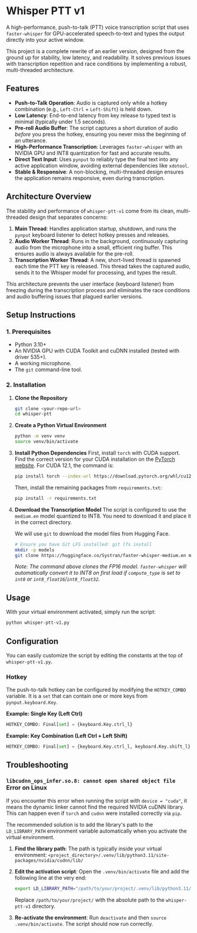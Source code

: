 # Whisper PTT v1

A high-performance, push-to-talk (PTT) voice transcription script that uses `faster-whisper` for GPU-accelerated speech-to-text and types the output directly into your active window.

This project is a complete rewrite of an earlier version, designed from the ground up for stability, low latency, and readability. It solves previous issues with transcription repetition and race conditions by implementing a robust, multi-threaded architecture.

## Features

- **Push-to-Talk Operation**: Audio is captured only while a hotkey combination (e.g., `Left-Ctrl` + `Left-Shift`) is held down.
- **Low Latency**: End-to-end latency from key release to typed text is minimal (typically under 1.5 seconds).
- **Pre-roll Audio Buffer**: The script captures a short duration of audio *before* you press the hotkey, ensuring you never miss the beginning of an utterance.
- **High-Performance Transcription**: Leverages `faster-whisper` with an NVIDIA GPU and INT8 quantization for fast and accurate results.
- **Direct Text Input**: Uses `pynput` to reliably type the final text into any active application window, avoiding external dependencies like `xdotool`.
- **Stable & Responsive**: A non-blocking, multi-threaded design ensures the application remains responsive, even during transcription.

## Architecture Overview

The stability and performance of `whisper-ptt-v1` come from its clean, multi-threaded design that separates concerns:

1.  **Main Thread**: Handles application startup, shutdown, and runs the `pynput` keyboard listener to detect hotkey presses and releases.
2.  **Audio Worker Thread**: Runs in the background, continuously capturing audio from the microphone into a small, efficient ring buffer. This ensures audio is always available for the pre-roll.
3.  **Transcription Worker Thread**: A new, short-lived thread is spawned each time the PTT key is released. This thread takes the captured audio, sends it to the Whisper model for processing, and types the result.

This architecture prevents the user interface (keyboard listener) from freezing during the transcription process and eliminates the race conditions and audio buffering issues that plagued earlier versions.

## Setup Instructions

### 1. Prerequisites

-   Python 3.10+
-   An NVIDIA GPU with CUDA Toolkit and cuDNN installed (tested with driver 535+).
-   A working microphone.
-   The `git` command-line tool.

### 2. Installation

1.  **Clone the Repository**
    ```bash
    git clone <your-repo-url>
    cd whisper-ptt
    ```

2.  **Create a Python Virtual Environment**
    ```bash
    python -m venv venv
    source venv/bin/activate
    ```

3.  **Install Python Dependencies**
    First, install `torch` with CUDA support. Find the correct version for your CUDA installation on the [PyTorch website](https://pytorch.org/get-started/locally/). For CUDA 12.1, the command is:
    ```bash
    pip install torch --index-url https://download.pytorch.org/whl/cu121
    ```
    Then, install the remaining packages from `requirements.txt`:
    ```bash
    pip install -r requirements.txt
    ```

4.  **Download the Transcription Model**
    The script is configured to use the `medium.en` model quantized to INT8. You need to download it and place it in the correct directory.

    We will use `git` to download the model files from Hugging Face.
    ```bash
    # Ensure you have Git LFS installed: git lfs install
    mkdir -p models
    git clone https://huggingface.co/Systran/faster-whisper-medium.en models/faster-whisper-medium.en-int8
    ```
    *Note: The command above clones the FP16 model. `faster-whisper` will automatically convert it to INT8 on first load if `compute_type` is set to `int8` or `int8_float16`/`int8_float32`.*

## Usage

With your virtual environment activated, simply run the script:

```bash
python whisper-ptt-v1.py
```

## Configuration

You can easily customize the script by editing the constants at the top of `whisper-ptt-v1.py`.

### Hotkey

The push-to-talk hotkey can be configured by modifying the `HOTKEY_COMBO` variable. It is a `set` that can contain one or more keys from `pynput.keyboard.Key`.

**Example: Single Key (Left Ctrl)**
```python
HOTKEY_COMBO: Final[set] = {keyboard.Key.ctrl_l}
```

**Example: Key Combination (Left Ctrl + Left Shift)**
```python
HOTKEY_COMBO: Final[set] = {keyboard.Key.ctrl_l, keyboard.Key.shift_l}
```

## Troubleshooting

### `libcudnn_ops_infer.so.8: cannot open shared object file` Error on Linux

If you encounter this error when running the script with `device = "cuda"`, it means the dynamic linker cannot find the required NVIDIA cuDNN library. This can happen even if `torch` and `cudnn` were installed correctly via `pip`.

The recommended solution is to add the library's path to the `LD_LIBRARY_PATH` environment variable automatically when you activate the virtual environment.

1.  **Find the library path**: The path is typically inside your virtual environment:
    `<project_directory>/.venv/lib/python3.11/site-packages/nvidia/cudnn/lib/`

2.  **Edit the activation script**: Open the `.venv/bin/activate` file and add the following line at the very end:
    ```bash
    export LD_LIBRARY_PATH="/path/to/your/project/.venv/lib/python3.11/site-packages/nvidia/cudnn/lib:$LD_LIBRARY_PATH"
    ```
    Replace `/path/to/your/project/` with the absolute path to the `whisper-ptt-v1` directory.

3.  **Re-activate the environment**: Run `deactivate` and then `source .venv/bin/activate`. The script should now run correctly.
